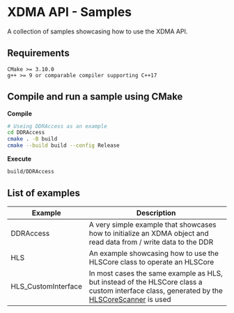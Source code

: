 # XDMA API - Samples

A collection of samples showcasing how to use the XDMA API.<br>

## Requirements

	CMake >= 3.10.0
	g++ >= 9 or comparable compiler supporting C++17

## Compile and run a sample using CMake

**Compile**

```bash
# Useing DDRAccess as an example
cd DDRAccess
cmake . -B build
cmake --build build --config Release
```

**Execute**

```bash
build/DDRAccess
```

## List of examples

| Example | Description |
| ------- | ----------- |
| DDRAccess | A very simple example that showcases how to initialize an XDMA object and read data from / write data to the DDR |
| HLS | An example showcasing how to use the HLSCore class to operate an HLSCore |
| HLS_CustomInterface | In most cases the same example as HLS, but instead of the HLSCore class a custom interface class, generated by the [HLSCoreScanner](https://github.com/fporrmann/HLSCoreScanner) is used |
